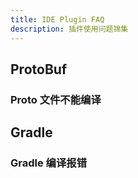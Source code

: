 ```yaml
---
title: IDE Plugin FAQ
description: 插件使用问题锦集
---
```


## ProtoBuf

### Proto 文件不能编译


## Gradle

### Gradle 编译报错

